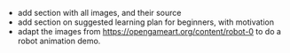 * add section with all images, and their source
* add section on suggested learning  plan for beginners, with motivation
* adapt the images from https://opengameart.org/content/robot-0 to do a robot animation demo.



